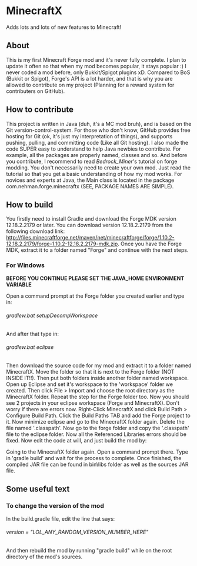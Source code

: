 # MinecraftX
Adds lots and lots of new features to Minecraft!
## About
This is my first Minecraft Forge mod and it's never fully complete. I plan to update it often so that when my mod becomes popular, it stays popular :) I never coded a mod before, only Bukkit/Spigot plugins xD. Compared to BoS (Bukkit or Spigot), Forge's API is a lot harder, and that is why you are allowed to contribute on my project (Planning for a reward system for contributers on GitHub).
## How to contribute
This project is written in Java (duh, it's a MC mod bruh), and is based on the Git version-control-system. For those who don't know, GitHub provides free hosting for Git (ok, it's just my interpretation of things), and supports pushing, pulling, and committing code (Like all Git hosting). I also made the code SUPER easy to understand to help Java newbies to contribute. For example, all the packages are properly named, classes and so. And before you contribute, I recommend to read _Bedrock_Miner_'s tutorial on forge modding. You don't necessarily need to create your own mod. Just read the tutorial so that you get a basic understanding of how my mod works. For novices and experts at Java, the Main class is located in the package com.nehman.forge.minecraftx (SEE, PACKAGE NAMES ARE SIMPLE).
## How to build
You firstly need to install Gradle and download the Forge MDK version 12.18.2.2179 or later. You can download version 12.18.2.2179 from the following download link: http://files.minecraftforge.net/maven/net/minecraftforge/forge/1.10.2-12.18.2.2179/forge-1.10.2-12.18.2.2179-mdk.zip. Once you have the Forge MDK, extract it to a folder named "Forge" and continue with the next steps.
### For Windows
**BEFORE YOU CONTINUE PLEASE SET THE JAVA_HOME ENVIRONMENT VARIABLE**

Open a command prompt at the Forge folder you created earlier and type in:

###### gradlew.bat setupDecompWorkspace

And after that type in:

###### gradlew.bat eclipse

Then download the source code for my mod and extract it to a folder named MinecraftX. Move the folder so that it is next to the Forge folder (NOT INSIDE IT!!). Then put both folders inside another folder named workspace. Open up Eclipse and set it's workspace to the 'workspace' folder we created. Then click File > Import and choose the root directory as the MinecraftX folder. Repeat the step for the Forge folder too. Now you should see 2 projects in your eclipse workspace (Forge and MinecraftX). Don't worry if there are errors now. Right-Click MinecraftX and click Build Path > Configure Build Path. Click the Build Paths TAB and add the Forge project to it. Now minimize eclipse and go to the MinecraftX folder again. Delete the file named '.classpath'. Now go to the forge folder and copy the '.classpath' file to the eclipse folder. Now all the Referenced Libraries errors should be fixed. Now edit the code at will, and just build the mod by:

Going to the MinecraftX folder again. Open a command prompt there. Type in 'gradle build' and wait for the process to complete. Once finished, the compiled JAR file can be found in bin\libs folder as well as the sources JAR file.

## Some useful text
### To change the version of the mod
In the build.gradle file, edit the line that says:
###### version = "LOL_ANY_RANDOM_VERSION_NUMBER_HERE"
And then rebuild the mod by running "gradle build" while on the root directory of the mod's sources.
